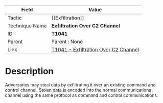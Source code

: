 
|Field|Value|
|---|---|
|Tactic|[[Exfiltration]]|
|Technique Name|**Exfiltration Over C2 Channel**|
|ID|**T1041**|
|Parent|Parent : None|
|Link|[T1041 - Exfiltration Over C2 Channel](https://attack.mitre.org/techniques/T1041)|

# Description

Adversaries may steal data by exfiltrating it over an existing command and control channel. Stolen data is encoded into the normal communications channel using the same protocol as command and control communications.